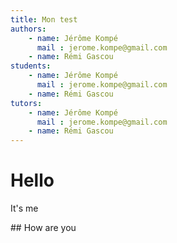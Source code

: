 ```yaml
---
title: Mon test
authors:
	- name: Jérôme Kompé
	  mail : jerome.kompe@gmail.com
	- name: Rémi Gascou
students:
	- name: Jérôme Kompé
	  mail : jerome.kompe@gmail.com
	- name: Rémi Gascou
tutors:
	- name: Jérôme Kompé
	  mail : jerome.kompe@gmail.com
	- name: Rémi Gascou
---
```




# Hello

It's me

## How are you
